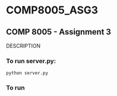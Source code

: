 # COMP8005_ASG3

## COMP 8005 - Assignment 3

DESCRIPTION

### To run server.py:

```python server.py```

### To run 
